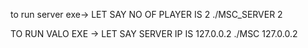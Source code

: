 to run server exe-> LET SAY NO OF PLAYER IS 2
./MSC_SERVER 2

TO RUN VALO EXE -> LET SAY SERVER IP IS 127.0.0.2
./MSC 127.0.0.2
